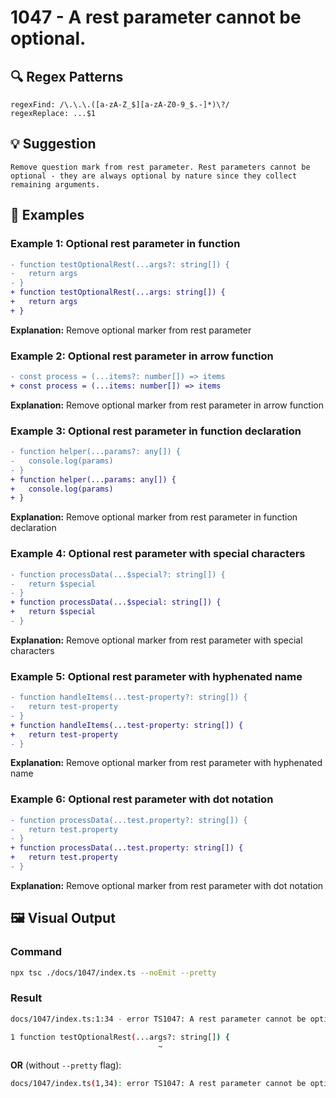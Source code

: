 # 1047 - A rest parameter cannot be optional.

## 🔍 Regex Patterns
```regex
regexFind: /\.\.\.([a-zA-Z_$][a-zA-Z0-9_$.-]*)\?/
regexReplace: ...$1
```

## 💡 Suggestion
```text
Remove question mark from rest parameter. Rest parameters cannot be optional - they are always optional by nature since they collect remaining arguments.
```

## 📝 Examples

### Example 1: Optional rest parameter in function
```diff
- function testOptionalRest(...args?: string[]) {
-   return args
- }
+ function testOptionalRest(...args: string[]) {
+   return args
+ }
```

**Explanation:** Remove optional marker from rest parameter

### Example 2: Optional rest parameter in arrow function
```diff
- const process = (...items?: number[]) => items
+ const process = (...items: number[]) => items
```

**Explanation:** Remove optional marker from rest parameter in arrow function

### Example 3: Optional rest parameter in function declaration
```diff
- function helper(...params?: any[]) {
-   console.log(params)
- }
+ function helper(...params: any[]) {
+   console.log(params)
+ }
```

**Explanation:** Remove optional marker from rest parameter in function declaration

### Example 4: Optional rest parameter with special characters
```diff
- function processData(...$special?: string[]) {
-   return $special
- }
+ function processData(...$special: string[]) {
+   return $special
- }
```

**Explanation:** Remove optional marker from rest parameter with special characters

### Example 5: Optional rest parameter with hyphenated name
```diff
- function handleItems(...test-property?: string[]) {
-   return test-property
- }
+ function handleItems(...test-property: string[]) {
+   return test-property
- }
```

**Explanation:** Remove optional marker from rest parameter with hyphenated name

### Example 6: Optional rest parameter with dot notation
```diff
- function processData(...test.property?: string[]) {
-   return test.property
- }
+ function processData(...test.property: string[]) {
+   return test.property
- }
```

**Explanation:** Remove optional marker from rest parameter with dot notation

## 🖼️ Visual Output
### Command
```bash
npx tsc ./docs/1047/index.ts --noEmit --pretty
```

### Result
```bash
docs/1047/index.ts:1:34 - error TS1047: A rest parameter cannot be optional.

1 function testOptionalRest(...args?: string[]) {
                                 ~
```

**OR** (without `--pretty` flag):

```bash
docs/1047/index.ts(1,34): error TS1047: A rest parameter cannot be optional.
```
